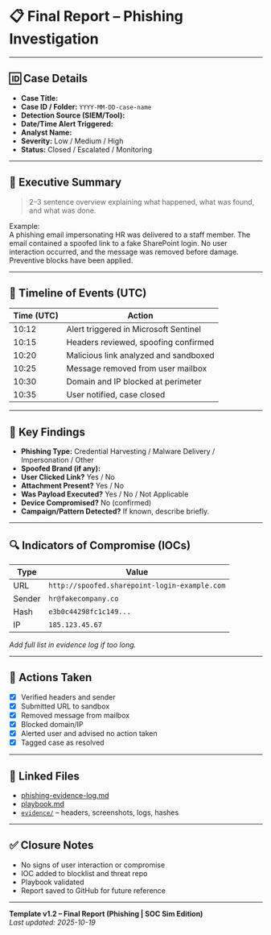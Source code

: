 # 📋 Final Report – Phishing Investigation

---

## 🆔 Case Details

- **Case Title:**  
- **Case ID / Folder:** `YYYY-MM-DD-case-name`  
- **Detection Source (SIEM/Tool):**  
- **Date/Time Alert Triggered:**  
- **Analyst Name:**  
- **Severity:** Low / Medium / High  
- **Status:** Closed / Escalated / Monitoring  

---

## 🧠 Executive Summary

> 2–3 sentence overview explaining what happened, what was found, and what was done.

Example:  
A phishing email impersonating HR was delivered to a staff member. The email contained a spoofed link to a fake SharePoint login. No user interaction occurred, and the message was removed before damage. Preventive blocks have been applied.

---

## 📅 Timeline of Events (UTC)

| Time (UTC) | Action |
|------------|--------|
| 10:12 | Alert triggered in Microsoft Sentinel |
| 10:15 | Headers reviewed, spoofing confirmed |
| 10:20 | Malicious link analyzed and sandboxed |
| 10:25 | Message removed from user mailbox |
| 10:30 | Domain and IP blocked at perimeter |
| 10:35 | User notified, case closed |

---

## 🧪 Key Findings

- **Phishing Type:** Credential Harvesting / Malware Delivery / Impersonation / Other  
- **Spoofed Brand (if any):**  
- **User Clicked Link?** Yes / No  
- **Attachment Present?** Yes / No  
- **Was Payload Executed?** Yes / No / Not Applicable  
- **Device Compromised?** No (confirmed)  
- **Campaign/Pattern Detected?** If known, describe briefly.  

---

## 🔍 Indicators of Compromise (IOCs)

| Type     | Value |
|----------|-------|
| URL      | `http://spoofed.sharepoint-login-example.com` |
| Sender   | `hr@fakecompany.co` |
| Hash     | `e3b0c44298fc1c149...` |
| IP       | `185.123.45.67` |

_Add full list in evidence log if too long._

---

## 🧯 Actions Taken

- [x] Verified headers and sender
- [x] Submitted URL to sandbox
- [x] Removed message from mailbox
- [x] Blocked domain/IP
- [x] Alerted user and advised no action taken
- [x] Tagged case as resolved

---

## 📁 Linked Files

- [phishing-evidence-log.md](./phishing-evidence-log.md)  
- [playbook.md](./playbook.md)  
- [`evidence/`](./evidence/) – headers, screenshots, logs, hashes

---

## ✅ Closure Notes

- No signs of user interaction or compromise  
- IOC added to blocklist and threat repo  
- Playbook validated  
- Report saved to GitHub for future reference

---

**Template v1.2 – Final Report (Phishing | SOC Sim Edition)**  
_Last updated: 2025-10-19_

